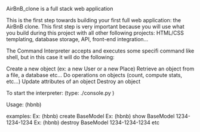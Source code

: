 AirBnB_clone is a full stack web application

This is the first step towards building your first full web application: the AirBnB clone. This first step is very important because you will use what you build during this project with all other following projects: HTML/CSS templating, database storage, API, front-end integration…

The Command Interpreter accepts and executes some specifi command like shell, but in this case it will do the following:

Create a new object (ex: a new User or a new Place)
Retrieve an object from a file, a database etc…
Do operations on objects (count, compute stats, etc…)
Update attributes of an object
Destroy an object

To start the interpreter: (type: ./console.py )

Usage: (hbnb) <command>

examples:
Ex: (hbnb) create BaseModel
Ex: (hbnb) show BaseModel 1234-1234-1234
Ex: (hbnb) destroy BaseModel 1234-1234-1234
etc
